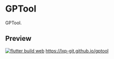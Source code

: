 # GPTool

GPTool.

## Preview

[![flutter build web](https://github.com/lxp-git/gptool/actions/workflows/release.yml/badge.svg)](https://github.com/lxp-git/gptool/actions/workflows/release.yml) https://lxp-git.github.io/gptool
